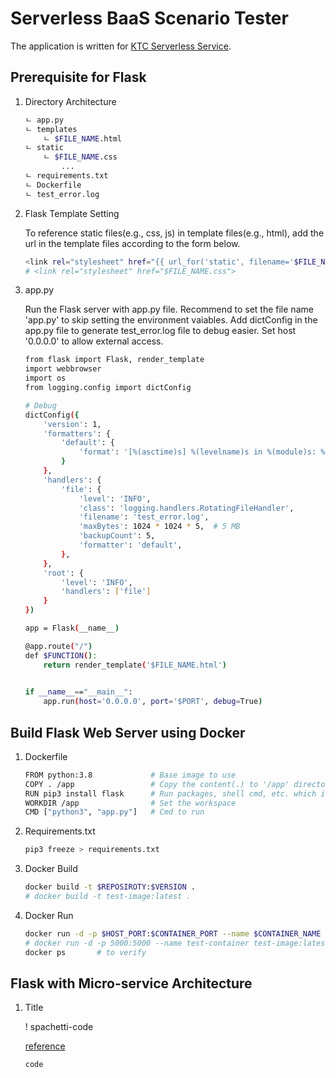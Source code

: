 # Serverless BaaS Scenario Tester

The application is written for [KTC Serverless Service](https://serverlessdev-web.ktcloud.com:12581/auth/login). 


## Prerequisite for Flask

1. Directory Architecture

    ```sh
    ㄴ app.py
    ㄴ templates
        ㄴ $FILE_NAME.html
    ㄴ static
        ㄴ $FILE_NAME.css 
            ...
    ㄴ requirements.txt
    ㄴ Dockerfile
    ㄴ test_error.log
    ```

1.  Flask Template Setting

    To reference static files(e.g., css, js) in template files(e.g., html), add the url in the template files according to the form below.

    ```sh
    <link rel="stylesheet" href="{{ url_for('static', filename='$FILE_NAME.css') }}">
    # <link rel="stylesheet" href="$FILE_NAME.css">
    ```

1.  app.py

    Run the Flask server with app.py file.
    Recommend to set the file name 'app.py' to skip setting the environment vaiables.
    Add dictConfig in the app.py file to generate test_error.log file to debug easier.
    Set host '0.0.0.0' to allow external access.

    ```sh
    from flask import Flask, render_template
    import webbrowser
    import os
    from logging.config import dictConfig

    # Debug
    dictConfig({
        'version': 1,
        'formatters': {
            'default': {
                'format': '[%(asctime)s] %(levelname)s in %(module)s: %(message)s',
            }
        },
        'handlers': {
            'file': {
                'level': 'INFO',
                'class': 'logging.handlers.RotatingFileHandler', 
                'filename': 'test_error.log',
                'maxBytes': 1024 * 1024 * 5,  # 5 MB
                'backupCount': 5,
                'formatter': 'default',
            },
        },
        'root': {
            'level': 'INFO',
            'handlers': ['file']
        }
    })

    app = Flask(__name__)

    @app.route("/")
    def $FUNCTION():
        return render_template('$FILE_NAME.html')
        

    if __name__=="__main__":
        app.run(host='0.0.0.0', port='$PORT', debug=True)
    ```


## Build Flask Web Server using Docker

1.  Dockerfile

    ```sh
    FROM python:3.8             # Base image to use
    COPY . /app                 # Copy the content(.) to '/app' directory in the container
    RUN pip3 install flask      # Run packages, shell cmd, etc. which is necessary to the project
    WORKDIR /app                # Set the workspace
    CMD ["python3", "app.py"]   # Cmd to run
    ```

1.  Requirements.txt

    ```sh
    pip3 freeze > requirements.txt
    ```

1.  Docker Build

    ```sh
    docker build -t $REPOSIROTY:$VERSION .
    # docker build -t test-image:latest .
    ```

1.  Docker Run

    ```sh
    docker run -d -p $HOST_PORT:$CONTAINER_PORT --name $CONTAINER_NAME $IMAGE_NAME:$VERSION
    # docker run -d -p 5000:5000 --name test-container test-image:latest
    docker ps       # to verify
    ```


## Flask with Micro-service Architecture

1.  Title

    ! spachetti-code
    
    [reference](https://justkode.kr/python/flask-restapi-2)

    ```sh
    code
    ```